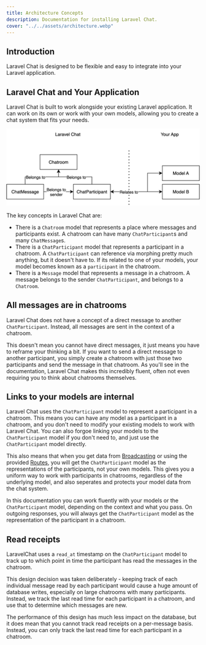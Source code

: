 ```yaml
---
title: Architecture Concepts
description: Documentation for installing Laravel Chat.
cover: "../../assets/architecture.webp"
---
```


## Introduction
Laravel Chat is designed to be flexible and easy to integrate into your Laravel application.

## Laravel Chat and Your Application
Laravel Chat is built to work alongside your existing Laravel application. It can work on its own or work with your own models, allowing you to create a chat system that fits your needs.

![Architecture Diagram](../../assets/architecture2.svg)

The key concepts in Laravel Chat are:
- There is a `Chatroom` model that represents a place where messages and participants exist. A chatroom can have many `ChatParticipant`s and many `ChatMessage`s.
- There is a `ChatParticipant` model that represents a participant in a chatroom. A `ChatParticipant` can reference via morphing pretty much anything, but it doesn't have to. If its related to one of your models, your model becomes known as a `participant` in the chatroom.
- There is a `Message` model that represents a message in a chatroom. A message belongs to the sender `ChatParticipant`, and belongs to a `Chatroom`.

## All messages are in chatrooms
Laravel Chat does not have a concept of a direct message to another `ChatParticipant`. Instead, all messages are sent in the context of a chatroom.

This doesn't mean you cannot have direct messages, it just means you have to reframe your thinking a bit. If you want to send a direct message to another participant, you simply create a chatroom with just those two participants and send the message in that chatroom. As you'll see in the documentation, Laravel Chat makes this incredibly fluent, often not even requiring you to think about chatrooms themselves.

## Links to your models are internal
Laravel Chat uses the `ChatParticipant` model to represent a participant in a chatroom. This means you can have any model as a participant in a chatroom, and you don't need to modify your existing models to work with Laravel Chat. You can also forgoe linking your models to the `ChatParticipant` model if you don't need to, and just use the `ChatParticipant` model directly.

This also means that when you get data from [Broadcasting](/broadcasting) or using the provided [Routes](/routes), you will get the `ChatParticipant` model as the representations of the participants, not your own models. This gives you a uniform way to work with participants in chatrooms, regardless of the underlying model, and also seperates and protects your model data from the chat system.

In this documentation you can work fluently with your models or the `ChatParticipant` model, depending on the context and what you pass. On outgoing responses, you will always get the `ChatParticipant` model as the representation of the participant in a chatroom.

## Read receipts
LaravelChat uses a `read_at` timestamp on the `ChatParticipant` model to track up to which point in time the participant has read the messages in the chatroom.

This design decision was taken deliberately - keeping track of each individual message read by each participant would cause a huge amount of database writes, especially on large chatrooms with many participants. Instead, we track the last read time for each participant in a chatroom, and use that to determine which messages are new.

The performance of this design has much less impact on the database, but it does mean that you cannot track read receipts on a per-message basis. Instead, you can only track the last read time for each participant in a chatroom.